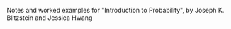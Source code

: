 Notes and worked examples for "Introduction to Probability", by Joseph K. Blitzstein and Jessica Hwang


